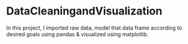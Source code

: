 # DataCleaningandVisualization
In this project, I imported raw data, model that data frame according to desired goals using pandas &amp; visualized using matplotlib.
